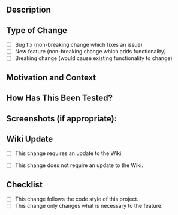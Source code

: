 <!--       PULL REQUESTS CREATED NOT USING ONE OF THE BELOW         --->
<!--      ISSUE TEMPLATES WILL BE CLOSED WITHOUT ANY RESPONSE       --->
<!--       PULL REQUESTS CREATED NOT USING ONE OF THE BELOW         --->
<!--      ISSUE TEMPLATES WILL BE CLOSED WITHOUT ANY RESPONSE       --->
<!--       PULL REQUESTS CREATED NOT USING ONE OF THE BELOW         --->
<!--      ISSUE TEMPLATES WILL BE CLOSED WITHOUT ANY RESPONSE       --->
<!--       PULL REQUESTS CREATED NOT USING ONE OF THE BELOW         --->
<!--      ISSUE TEMPLATES WILL BE CLOSED WITHOUT ANY RESPONSE       --->


<!--
 Please make all PRs to the dev branch. The dev branch will be
 periodically pulled into the master branch. This allows time for
 the changes and documentation to be tested before being exposed to
 a wider population.
--->

## Description
<!-- In detail, describe what your PR adds to PokeAlarm -->

## Type of Change
<!-- Place a single 'x' into the correct box, ex: [x] -->
- [ ] Bug fix (non-breaking change which fixes an issue)
- [ ] New feature (non-breaking change which adds functionality)
- [ ] Breaking change (would cause existing functionality to change)

## Motivation and Context
<!---
 Why is this change required? What problem does it solve?
 If it fixes an open issue, please link to the issue here.
-->

## How Has This Been Tested?
<!---
 Please describe in detail how you tested your changes. Make sure to
 describe what tests you have performed, your testing environment,
 and if you have used this in a production setting.
-->

## Screenshots (if appropriate):


## Wiki Update
<!--
 Does this feature require an update to the wiki? If so, please submit
 the required change to https://github.com/RocketMap/PokeAlarmWiki.
 If your feature requires a wiki update, you may submit it for review
 but it will not be accepted until the wiki update is complete.
--->
- [ ] This change requires an update to the Wiki.
- [ ] This change does not require an update to the Wiki.


## Checklist
- [ ] This change follows the code style of this project.
- [ ] This change only changes what is necessary to the feature.
